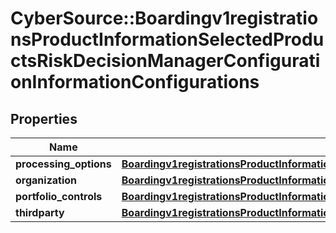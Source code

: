# CyberSource::Boardingv1registrationsProductInformationSelectedProductsRiskDecisionManagerConfigurationInformationConfigurations

## Properties
Name | Type | Description | Notes
------------ | ------------- | ------------- | -------------
**processing_options** | [**Boardingv1registrationsProductInformationSelectedProductsRiskDecisionManagerConfigurationInformationConfigurationsProcessingOptions**](Boardingv1registrationsProductInformationSelectedProductsRiskDecisionManagerConfigurationInformationConfigurationsProcessingOptions.md) |  | [optional] 
**organization** | [**Boardingv1registrationsProductInformationSelectedProductsRiskDecisionManagerConfigurationInformationConfigurationsOrganization**](Boardingv1registrationsProductInformationSelectedProductsRiskDecisionManagerConfigurationInformationConfigurationsOrganization.md) |  | [optional] 
**portfolio_controls** | [**Boardingv1registrationsProductInformationSelectedProductsRiskDecisionManagerConfigurationInformationConfigurationsPortfolioControls**](Boardingv1registrationsProductInformationSelectedProductsRiskDecisionManagerConfigurationInformationConfigurationsPortfolioControls.md) |  | [optional] 
**thirdparty** | [**Boardingv1registrationsProductInformationSelectedProductsRiskDecisionManagerConfigurationInformationConfigurationsThirdparty**](Boardingv1registrationsProductInformationSelectedProductsRiskDecisionManagerConfigurationInformationConfigurationsThirdparty.md) |  | [optional] 



